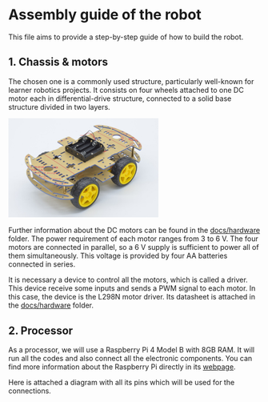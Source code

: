 # Assembly guide of the robot
This file aims to provide a step-by-step guide of how to build the robot.

## 1. Chassis & motors
The chosen one is a commonly used structure, particularly well-known for learner robotics projects. It consists on four wheels attached to one DC motor each in differential-drive structure, connected to a solid base structure divided in two layers.

<img src="Files/chassis.jpg" alt="Chassis" width="300">

Further information about the DC motors can be found in the [docs/hardware](docs/hardware/) folder.
The power requirement of each motor ranges from 3 to 6 V. The four motors are connected in parallel, so a 6 V supply is sufficient to power all of them simultaneously. This voltage is provided by four AA batteries connected in series.

It is necessary a device to control all the motors, which is called a driver. This device receive some inputs and sends a PWM signal to each motor. In this case, the device is the L298N motor driver. Its datasheet is attached in the [docs/hardware](docs/hardware/) folder.

## 2. Processor
As a processor, we will use a Raspberry Pi 4 Model B with 8GB RAM. It will run all the codes and also connect all the electronic components. You can find more information about the Raspberry Pi directly in its [webpage](https://www.raspberrypi.com/products/raspberry-pi-4-model-b/).

Here is attached a diagram with all its pins which will be used for the connections.
